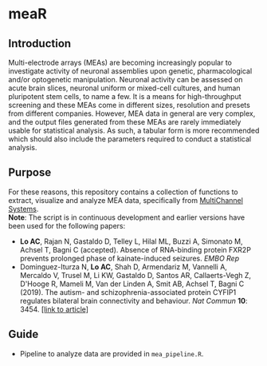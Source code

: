 # meaR

## Introduction
Multi-electrode arrays (MEAs) are becoming increasingly popular to investigate activity of neuronal assemblies upon genetic, pharmacological and/or optogenetic manipulation. Neuronal activity can be assessed on acute brain slices, neuronal uniform or mixed-cell cultures, and human pluripotent stem cells, to name a few. It is a means for high-throughput screening and these MEAs come in different sizes, resolution and presets from different companies. However, MEA data in general are very complex, and the output files generated from these MEAs are rarely immediately usable for statistical analysis. As such, a tabular form is more recommended which should also include the parameters required to conduct a statistical analysis.

## Purpose
For these reasons, this repository contains a collection of functions to extract, visualize and analyze MEA data, specifically from <a href = "https://www.multichannelsystems.com/products/vitro-mea-systems">MultiChannel Systems</a>. <br>
<b>Note</b>: The script is in continuous development and earlier versions have been used for the following papers:

- <b>Lo AC</b>, Rajan N, Gastaldo D, Telley L, Hilal ML, Buzzi A, Simonato M, Achsel T, Bagni C (accepted). Absence of RNA-binding protein FXR2P prevents prolonged phase of kainate-induced seizures. <i>EMBO Rep</i>
- Dominguez-Iturza N, <b>Lo AC</b>, Shah D, Armendariz M, Vannelli A, Mercaldo V, Trusel M, Li KW, Gastaldo D, Santos AR, Callaerts-Vegh Z, D'Hooge R, Mameli M, Van der Linden A, Smit AB, Achsel T, Bagni C (2019). The autism- and schizophrenia-associated protein CYFIP1 regulates bilateral brain connectivity and behaviour. <i>Nat Commun</i> <b>10</b>: 3454. <a href = "https://www.nature.com/articles/s41467-019-11203-y">[link to article]</a>

## Guide
- Pipeline to analyze data are provided in `mea_pipeline.R`.
